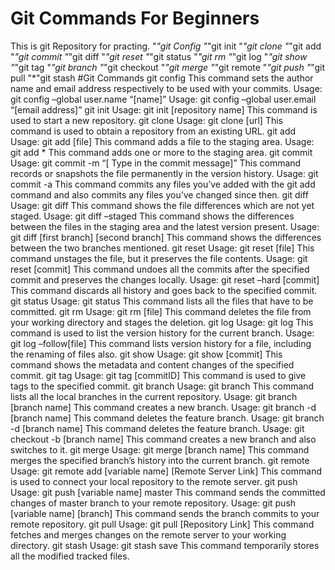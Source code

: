 # Git Commands For Beginners
This is git Repository for practing.
"*"git Config
"*"git init
"*"git clone
"*"git add
"*"git commit
"*"git diff
"*"git reset
"*"git status
"*"git rm
"*"git log
"*"git show
"*"git tag
"*"git branch
"*"git checkout
"*"git merge
"*"git remote
"*"git push
"*"git pull
"*"git stash
#Git Commands 
git config
This command sets the author name and email address respectively to be used with your commits.
Usage: git config –global user.name “[name]”
Usage: git config –global user.email “[email address]”
git init
Usage: git init [repository name]
This command is used to start a new repository.
git clone
Usage: git clone [url]
This command is used to obtain a repository from an existing URL.
git add
Usage: git add [file]
This command adds a file to the staging area.
Usage: git add *
This command adds one or more to the staging area.
git commit
Usage: git commit -m “[ Type in the commit message]”
This command records or snapshots the file permanently in the version history.
Usage: git commit -a
This command commits any files you’ve added with the git add command and also commits any files you’ve changed since then.
git diff
Usage: git diff
This command shows the file differences which are not yet staged.
Usage: git diff –staged
This command shows the differences between the files in the staging area and the latest version present.
Usage: git diff [first branch] [second branch]
This command shows the differences between the two branches mentioned.
git reset
Usage: git reset [file]
This command unstages the file, but it preserves the file contents.
Usage: git reset [commit]
This command undoes all the commits after the specified commit and preserves the changes locally.
Usage: git reset –hard [commit]
This command discards all history and goes back to the specified commit.
git status
Usage: git status
This command lists all the files that have to be committed.
git rm
Usage: git rm [file]
This command deletes the file from your working directory and stages the deletion.
git log
Usage: git log
This command is used to list the version history for the current branch.
Usage: git log –follow[file]
This command lists version history for a file, including the renaming of files also.
git show
Usage: git show [commit]
This command shows the metadata and content changes of the specified commit.
git tag
Usage: git tag [commitID]
This command is used to give tags to the specified commit.
git branch
Usage: git branch
This command lists all the local branches in the current repository.
Usage: git branch [branch name]
This command creates a new branch.
Usage: git branch -d [branch name]
This command deletes the feature branch.
Usage: git branch -d [branch name]
This command deletes the feature branch.
Usage: git checkout -b [branch name]
This command creates a new branch and also switches to it.
git merge
Usage: git merge [branch name]
This command merges the specified branch’s history into the current branch.
git remote
Usage: git remote add [variable name] [Remote Server Link]
This command is used to connect your local repository to the remote server.
git push
Usage: git push [variable name] master
This command sends the committed changes of master branch to your remote repository.
Usage: git push [variable name] [branch] 
This command sends the branch commits to your remote repository.
git pull
Usage:  git pull [Repository Link]
This command fetches and merges changes on the remote server to your working directory.
git stash
Usage: git stash save
This command temporarily stores all the modified tracked files.

